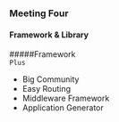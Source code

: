 ### Meeting Four

#### Framework & Library

#####Framework <br />
`Plus`
* Big Community
* Easy Routing
* Middleware Framework
* Application Generator
